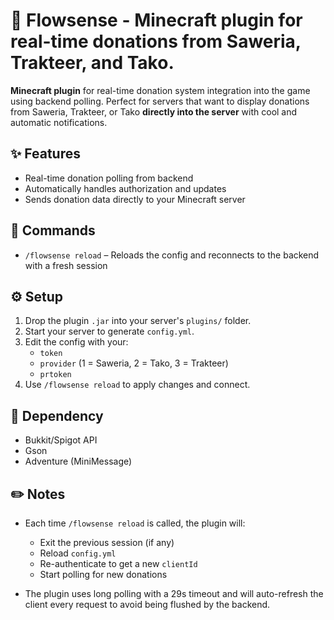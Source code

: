 # 🍃 Flowsense - Minecraft plugin for real-time donations from Saweria, Trakteer, and Tako.

**Minecraft plugin** for real-time donation system integration into the game using backend polling. Perfect for servers that want to display donations from Saweria, Trakteer, or Tako **directly into the server** with cool and automatic notifications.

## ✨ Features

- Real-time donation polling from backend
- Automatically handles authorization and updates
- Sends donation data directly to your Minecraft server

## 📜 Commands

- `/flowsense reload` – Reloads the config and reconnects to the backend with a fresh session

## ⚙️ Setup

1. Drop the plugin `.jar` into your server's `plugins/` folder.
2. Start your server to generate `config.yml`.
3. Edit the config with your:
   - `token`
   - `provider` (1 = Saweria, 2 = Tako, 3 = Trakteer)
   - `prtoken`
4. Use `/flowsense reload` to apply changes and connect.

## 🧱 Dependency

- Bukkit/Spigot API
- Gson
- Adventure (MiniMessage)


## ✏️ Notes

- Each time `/flowsense reload` is called, the plugin will:
  - Exit the previous session (if any)
  - Reload `config.yml`
  - Re-authenticate to get a new `clientId`
  - Start polling for new donations

- The plugin uses long polling with a 29s timeout and will auto-refresh the client every request to avoid being flushed by the backend.

